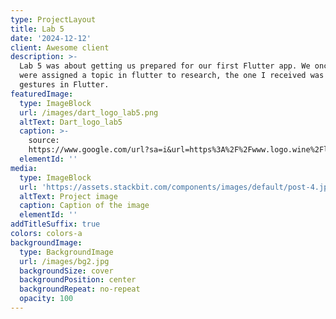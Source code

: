 ```yaml
---
type: ProjectLayout
title: Lab 5
date: '2024-12-12'
client: Awesome client
description: >-
  Lab 5 was about getting us prepared for our first Flutter app. We once again
  were assigned a topic in flutter to research, the one I received was handling
  gestures in Flutter. 
featuredImage:
  type: ImageBlock
  url: /images/dart_logo_lab5.png
  altText: Dart_logo_lab5
  caption: >-
    source:
    https://www.google.com/url?sa=i&url=https%3A%2F%2Fwww.logo.wine%2Flogo%2FDart_%2528programming_language%2529&psig=AOvVaw20yInt6Gi79F9CcWCxgWn-&ust=1734070476861000&source=images&cd=vfe&opi=89978449&ved=0CBQQjRxqFwoTCPDdn4jKoYoDFQAAAAAdAAAAABAE
  elementId: ''
media:
  type: ImageBlock
  url: 'https://assets.stackbit.com/components/images/default/post-4.jpeg'
  altText: Project image
  caption: Caption of the image
  elementId: ''
addTitleSuffix: true
colors: colors-a
backgroundImage:
  type: BackgroundImage
  url: /images/bg2.jpg
  backgroundSize: cover
  backgroundPosition: center
  backgroundRepeat: no-repeat
  opacity: 100
---
```

